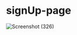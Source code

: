# signUp-page

![Screenshot (326)](https://user-images.githubusercontent.com/72061096/147404238-ba8fb30e-9243-49bc-adf0-39db2fa12eeb.png)
